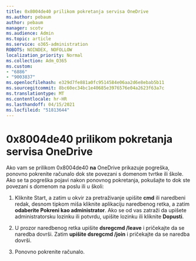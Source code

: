 ```yaml
---
title: 0x8004de40 prilikom pokretanja servisa OneDrive
ms.author: pebaum
author: pebaum
manager: scotv
ms.audience: Admin
ms.topic: article
ms.service: o365-administration
ROBOTS: NOINDEX, NOFOLLOW
localization_priority: Normal
ms.collection: Adm_O365
ms.custom:
- "6886"
- "9003837"
ms.openlocfilehash: e329d7fe881a0fc9514584e06aa2d6e8ebab5b11
ms.sourcegitcommit: 8bc60ec34bc1e40685e3976576e04a2623f63a7c
ms.translationtype: MT
ms.contentlocale: hr-HR
ms.lasthandoff: 04/15/2021
ms.locfileid: "51813644"
---
```

# <a name="0x8004de40-error-when-launching-onedrive"></a>0x8004de40 prilikom pokretanja servisa OneDrive

Ako vam se prilikom 0x8004de40 **na** OneDrive prikazuje pogreška, ponovno pokrenite računalo dok ste povezani s domenom tvrtke ili škole. Ako se ta pogreška pojavi nakon ponovnog pokretanja, pokušajte to dok ste povezani s domenom na poslu ili u školi:

1. Kliknite Start, a zatim  u okvir za pretraživanje upišite **cmd** ili naredbeni redak, desnom tipkom miša kliknite aplikaciju naredbenog retka, a zatim **odaberite Pokreni kao administrator**. Ako se od vas zatraži da upišete administratorsku lozinku ili potvrdu, upišite lozinku ili kliknite **Dopusti**.  

2. U prozor naredbenog retka upišite **dsregcmd /leave**  i pričekajte da se naredba dovrši. Zatim **upišite dsregcmd /join** i pričekajte da se naredba dovrši.
3. Ponovno pokrenite računalo.
